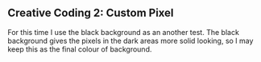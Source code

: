 ## Creative Coding 2: Custom Pixel

For this time I use the black background as an another test. The black background gives the pixels in the dark areas more solid looking, so I may keep this as the final colour of background.